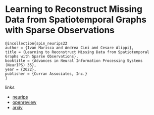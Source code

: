 # Learning to Reconstruct Missing Data from Spatiotemporal Graphs with Sparse Observations

```
@incollection{spin_neurips22
author = {Ivan Marisca and Andrea Cini and Cesare Alippi},
title = {Learning to Reconstruct Missing Data from Spatiotemporal Graphs with Sparse Observations},
booktitle = {Advances in Neural Information Processing Systems (NeurIPS) 35},
year = {2022},
publisher = {Curran Associates, Inc.}
}
```

links
- [neurips](https://nips.cc/Conferences/2022/Schedule?showEvent=53145)
- [openreview](https://openreview.net/forum?id=ejkwDKPowQl)
- [arxiv](https://arxiv.org/abs/2205.13479)
